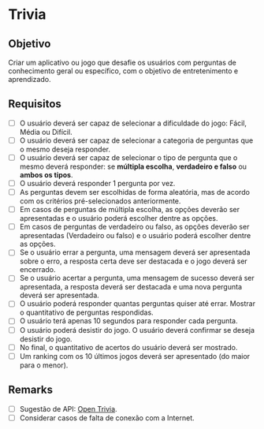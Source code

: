 # Trivia

## Objetivo

Criar um aplicativo ou jogo que desafie os usuários com perguntas de conhecimento geral ou específico, com o objetivo de entretenimento e aprendizado.

## Requisitos
- [ ] O usuário deverá ser capaz de selecionar a dificuldade do jogo: Fácil, Média ou Difícil.
- [ ] O usuário deverá ser capaz de selecionar a categoria de perguntas que o mesmo deseja responder.
- [ ] O usuário deverá ser capaz de selecionar o tipo de pergunta que o mesmo deverá responder: se **múltipla escolha**, **verdadeiro e falso** ou **ambos os tipos**.
- [ ] O usuário deverá responder 1 pergunta por vez.
- [ ] As perguntas devem ser escolhidas de forma aleatória, mas de acordo com os critérios pré-selecionados anteriormente.
- [ ] Em casos de perguntas de múltipla escolha, as opções deverão ser apresentadas e o usuário poderá escolher dentre as opções.
- [ ] Em casos de perguntas de verdadeiro ou falso, as opções deverão ser apresentadas (Verdadeiro ou falso) e o usuário poderá escolher dentre as opções.
- [ ] Se o usuário errar a pergunta, uma mensagem deverá ser apresentada sobre o erro, a resposta certa deve ser destacada e o jogo deverá ser encerrado.
- [ ] Se o usuário acertar a pergunta, uma mensagem de sucesso deverá ser apresentada, a resposta deverá ser destacada e uma nova pergunta deverá ser apresentada.
- [ ] O usuário poderá responder quantas perguntas quiser até errar. Mostrar o quantitativo de perguntas respondidas.
- [ ] O usuário terá apenas 10 segundos para responder cada pergunta.
- [ ] O usuário poderá desistir do jogo. O usuário deverá confirmar se deseja desistir do jogo.
- [ ] No final, o quantitativo de acertos do usuário deverá ser mostrado.
- [ ] Um ranking com os 10 últimos jogos deverá ser apresentado (do maior para o menor).

## Remarks
- [ ] Sugestão de API: [Open Trivia](https://opentdb.com).
- [ ] Considerar casos de falta de conexão com a Internet.

